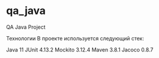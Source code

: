 # qa_java
QA Java Project

Технологии
В проекте используется следующий стек:

Java 11
JUnit 4.13.2
Mockito 3.12.4
Maven 3.8.1
Jacoco 0.8.7

